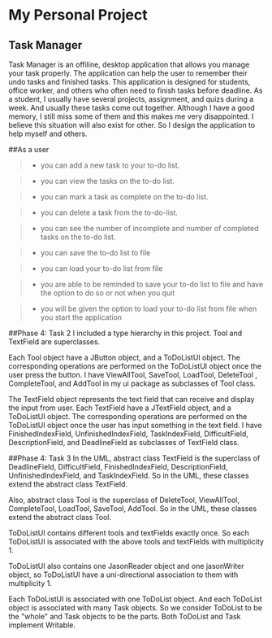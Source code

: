 # My Personal Project

## Task Manager


Task Manager is an offiline, desktop application that allows you manage your task properly.
The application can help the user to remember their undo tasks and finished tasks.
This application is designed for students, office worker, and others who often need to finish tasks
before deadline.
As a student, I usually have several projects, assignment, and quizs during a week. And usually
these tasks come out together. Although I have a good memory, I still miss some of them and this
makes me very disappointed. I believe this situation will also exist for other. So I design 
the application to help myself and others.


##As a user
 > - you can add a new task to your to-do list.
 
 > - you can view the tasks on the to-do list.
 
 > - you can mark a task as complete on the to-do list.
 
> - you can delete a task from the to-do-list.
 
> - you can see the number of incomplete and number of completed tasks 
 on the to-do list.

> - you can save the to-do list to file

> - you can load your to-do list from file

> - you are able to be reminded to save your to-do list 
to file and have the option to do so or not when you quit

> - you will be given the option to load your to-do list from file 
when you start the application
 
##Phase 4: Task 2
 I included a type hierarchy in this project.
 Tool and TextField are superclasses. 
 
 Each Tool object have a JButton object, and a ToDoListUI object.
 The corresponding operations are performed on the ToDoListUI object
 once the user press the button. I have ViewAllTool, SaveTool, LoadTool, DeleteTool
 , CompleteTool, and AddTool in my ui package as subclasses of Tool class.
 
 The TextField object represents the text field that can receive and display
 the input from user. Each TextField have a JTextField object, and a ToDoListUI object.
 The corresponding operations are performed on the ToDoListUI object once the user has
 input something in the text field. I have FinishedIndexField, UnfinishedIndexField, 
 TaskIndexField, DifficultField, DescriptionField, and DeadlineField as subclasses of 
 TextField class.
 
 ##Phase 4: Task 3
 In the UML, abstract class TextField is the superclass of 
 DeadlineField, DifficultField, FinishedIndexField,
 DescriptionField, UnfinishedIndexField, and TaskIndexField. So in the UML,
 these classes extend the abstract class TextField.
 
 Also, abstract class Tool is the superclass of DeleteTool, ViewAllTool, CompleteTool,
 LoadTool, SaveTool, AddTool. So in the UML, these classes extend the abstract class Tool.
 
 ToDoListUI contains different tools and textFields exactly once. So each ToDoListUI
 is associated with the above tools and textFields with multiplicity 1.
 
 ToDoListUI also contains one JasonReader object and one jasonWriter object, so
 ToDoListUI have a uni-directional association to them with multiplicity 1.
 
 Each ToDoListUI is associated with one ToDoList object. 
 And each ToDoList object is associated with many Task objects. So we consider ToDoList
 to be the "whole" and Task objects to be the parts. Both ToDoList and Task implement 
 Writable.